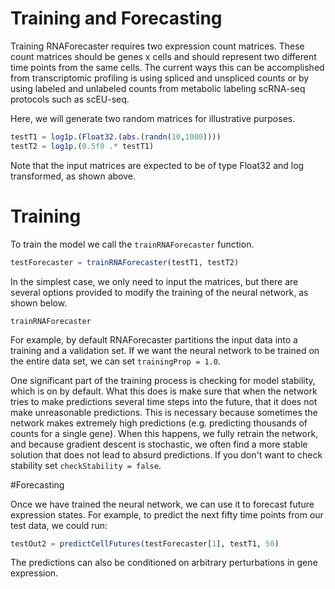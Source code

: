 # Training and Forecasting

Training RNAForecaster requires two expression count matrices. These count matrices should
be genes x cells and should represent two different time points from the same cells. The current
ways this can be accomplished from transcriptomic profiling is using spliced and unspliced counts
or by using labeled and unlabeled counts from metabolic labeling scRNA-seq protocols such as scEU-seq.

Here, we will generate two random matrices for illustrative purposes.

```julia
testT1 = log1p.(Float32.(abs.(randn(10,1000))))
testT2 = log1p.(0.5f0 .* testT1)
```
Note that the input matrices are expected to be of type Float32 and log transformed,
as shown above.

# Training

To train the model we call the `trainRNAForecaster` function.

```julia
testForecaster = trainRNAForecaster(testT1, testT2)
```

In the simplest case, we only need to input the matrices, but there are several options
provided to modify the training of the neural network, as shown below.
```@docs
trainRNAForecaster
```

For example, by default RNAForecaster partitions the input data into a training
and a validation set. If we want the neural network to be trained on the entire data
set, we can set `trainingProp = 1.0`.

One significant part of the training process is checking for model stability,
which is on by default. What this does is make sure that when the network tries
to make predictions several time steps into the future, that it does not make
unreasonable predictions. This is necessary because sometimes the network makes
extremely high predictions (e.g. predicting thousands of counts for a single gene).
When this happens, we fully retrain the network, and because gradient descent is
stochastic, we often find a more stable solution that does not lead to absurd predictions.
If you don't want to check stability set `checkStability = false`.

#Forecasting

Once we have trained the neural network, we can use it to forecast future expression
states. For example, to predict the next fifty time points from our test data,
we could run:

```julia
testOut2 = predictCellFutures(testForecaster[1], testT1, 50)
```

The predictions can also be conditioned on arbitrary perturbations in gene expression.
